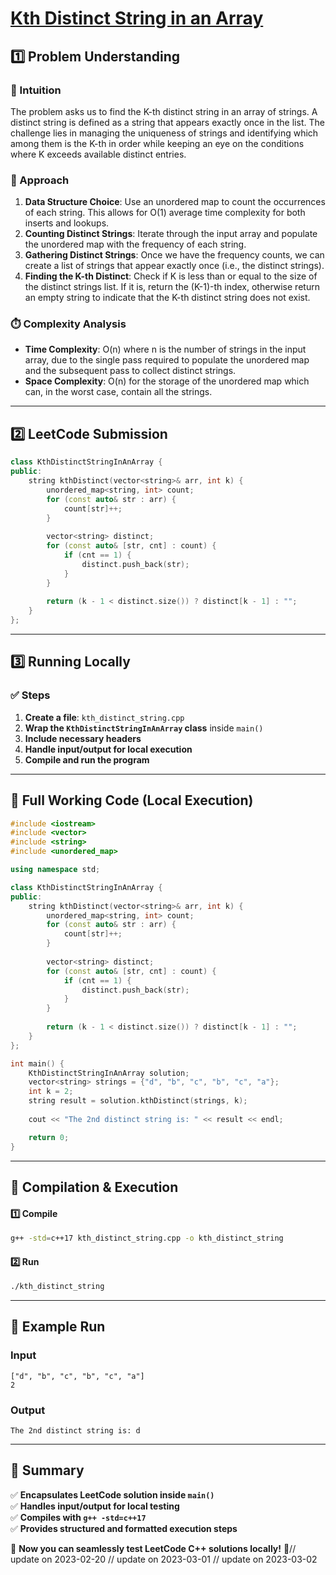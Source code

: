 # **[Kth Distinct String in an Array](https://leetcode.com/problems/kth-distinct-string-in-an-array/description/)**  

## **1️⃣ Problem Understanding**  
### **📌 Intuition**  
The problem asks us to find the K-th distinct string in an array of strings. A distinct string is defined as a string that appears exactly once in the list. The challenge lies in managing the uniqueness of strings and identifying which among them is the K-th in order while keeping an eye on the conditions where K exceeds available distinct entries.

### **🚀 Approach**  
1. **Data Structure Choice**: Use an unordered map to count the occurrences of each string. This allows for O(1) average time complexity for both inserts and lookups.
2. **Counting Distinct Strings**: Iterate through the input array and populate the unordered map with the frequency of each string.
3. **Gathering Distinct Strings**: Once we have the frequency counts, we can create a list of strings that appear exactly once (i.e., the distinct strings).
4. **Finding the K-th Distinct**: Check if K is less than or equal to the size of the distinct strings list. If it is, return the (K-1)-th index, otherwise return an empty string to indicate that the K-th distinct string does not exist.

### **⏱️ Complexity Analysis**  
- **Time Complexity**: O(n) where n is the number of strings in the input array, due to the single pass required to populate the unordered map and the subsequent pass to collect distinct strings.
- **Space Complexity**: O(n) for the storage of the unordered map which can, in the worst case, contain all the strings.

---  

## **2️⃣ LeetCode Submission**  
```cpp
class KthDistinctStringInAnArray {
public:
    string kthDistinct(vector<string>& arr, int k) {
        unordered_map<string, int> count;
        for (const auto& str : arr) {
            count[str]++;
        }
        
        vector<string> distinct;
        for (const auto& [str, cnt] : count) {
            if (cnt == 1) {
                distinct.push_back(str);
            }
        }
        
        return (k - 1 < distinct.size()) ? distinct[k - 1] : "";
    }
};
```  

---  

## **3️⃣ Running Locally**  
### **✅ Steps**  
1. **Create a file**: `kth_distinct_string.cpp`  
2. **Wrap the `KthDistinctStringInAnArray` class** inside `main()`  
3. **Include necessary headers**  
4. **Handle input/output for local execution**  
5. **Compile and run the program**  

---  

## **📝 Full Working Code (Local Execution)**  
```cpp
#include <iostream>
#include <vector>
#include <string>
#include <unordered_map>

using namespace std;

class KthDistinctStringInAnArray {
public:
    string kthDistinct(vector<string>& arr, int k) {
        unordered_map<string, int> count;
        for (const auto& str : arr) {
            count[str]++;
        }
        
        vector<string> distinct;
        for (const auto& [str, cnt] : count) {
            if (cnt == 1) {
                distinct.push_back(str);
            }
        }
        
        return (k - 1 < distinct.size()) ? distinct[k - 1] : "";
    }
};

int main() {
    KthDistinctStringInAnArray solution;
    vector<string> strings = {"d", "b", "c", "b", "c", "a"};
    int k = 2;
    string result = solution.kthDistinct(strings, k);
    
    cout << "The 2nd distinct string is: " << result << endl;

    return 0;
}
```  

---  

## **🔧 Compilation & Execution**  
#### **1️⃣ Compile**  
```bash
g++ -std=c++17 kth_distinct_string.cpp -o kth_distinct_string
```  

#### **2️⃣ Run**  
```bash
./kth_distinct_string
```  

---  

## **🎯 Example Run**  
### **Input**  
```
["d", "b", "c", "b", "c", "a"]
2
```  
### **Output**  
```
The 2nd distinct string is: d
```  

---  

## **📌 Summary**  
✅ **Encapsulates LeetCode solution inside `main()`**  
✅ **Handles input/output for local testing**  
✅ **Compiles with `g++ -std=c++17`**  
✅ **Provides structured and formatted execution steps**  

🚀 **Now you can seamlessly test LeetCode C++ solutions locally!** 🚀// update on 2023-02-20
// update on 2023-03-01
// update on 2023-03-02
